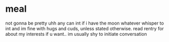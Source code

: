 # meal

not gonna be pretty uhh any can int if i have the moon whatever whisper to int and im fine with hugs and cuds, unless stated otherwise. read rentry for about my interests if u want.. im usually shy to initiate conversation 
